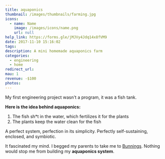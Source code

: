 ```yaml
---
title: aquaponics
thumbnail: /images/thumbnails/farming.jpg
icons:
  - name: Name
    image: /images/icons/name.png
    url: null
help_link: https://forms.gle/jMJVy4Jdq14x8fVM9
date: 2017-11-10 15:16:02
tags:
description: A mini homemade aquaponics farm
categories:
  - engineering
  - home
redirect_url:
mau: 1
revenue: -$100
photos:
---
```


My first engineering project wasn't a program, it was a fish tank. 

**Here is the idea behind aquaponics:** 
1. The fish sh*t in the water, which fertilizes it for the plants
2. The plants keep the water clean for the fish

A perfect system, perfection in its simplicity. Perfectly self-sustaining, enclosed, and symbiotic. 

It fascinated my mind. I begged my parents to take me to [Bunnings](https://en.wikipedia.org/wiki/Bunnings). 
Nothing would stop me from building my **aquaponics system**.